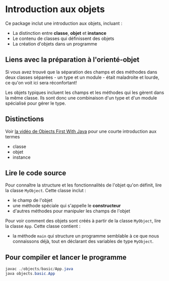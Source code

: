 # Introduction aux objets

Ce package inclut une introduction aux objets, incluant :

* La distinction entre **classe**, **objet** et **instance**
* Le contenu de classes qui définissent des objets
* La création d'objets dans un programme

## Liens avec la préparation à l'orienté-objet

Si vous avez trouvé que la séparation des champs et des méthodes dans deux classes séparées - un type et un module - était maladroite et lourde, ce qu'on voit ici sera réconfortant!

Les objets typiques incluent les champs et les méthodes qui les gèrent dans la même classe. Ils sont donc une combinaison d'un type et d'un module spécialisé pour gérer le type.

## Distinctions

Voir [la vidéo de Objects First With Java](https://www.youtube.com/watch?v=CPUaTT0Xoo4) pour une courte introduction aux termes 

* classe
* objet
* instance

## Lire le code source

Pour connaître la structure et les fonctionnalités de l'objet qu'on définit, lire la classe `MyObject`. Cette classe inclut :
* le champ de l'objet
* une méthode spéciale qui s'appelle le **constructeur**
* d'autres méthodes pour manipuler les champs de l'objet

Pour voir comment des objets sont créés à partir de la classe `MyObject`, lire la classe `App`. Cette classe contient :
* la méthode `main` qui structure un programme semblable à ce que nous connaissons déjà, tout en déclarant des variables de type `MyObject`.

## Pour compiler et lancer le programme

```powershell
javac ./objects/basic/App.java
java objects.basic.App
```
